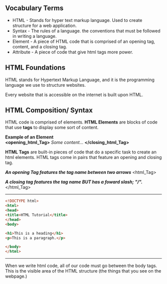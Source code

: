 ## Vocabulary Terms
- HTML - Stands for hyper text markup language. Used to create structure for a web application. 
- Syntax - The rules of a language. the conventions that must be followed in writing a language.  
- Element - A piece of HTML code that is comprised of an opening tag, content, and a closing tag.
- Attribute - A piece of code that give html tags more power. 

## HTML Foundations 

HTML stands for Hypertext Markup Language, and it is the programming language we use
to structure websites.

Every website that is accessible on the internet 
is built upon HTML.


## HTML Composition/ Syntax
HTML code is comprised of elements. <b>HTML Elements</b> are 
blocks of code that use <b>tags</b> to display some sort of content. 

<b>Example of an Element</b>
<br/>
<b><opening_html_Tag></b> <i>Some content...</i> <b></closing_html_Tag></b> 

<b>HTML Tags</b> are built-in pieces of code that do a specific 
task to create an html elements. HTML tags come in pairs 
that feature an opening and closing tag.

<i><b>An opening Tag features the tag name between two arrows</b></i> 
<html_Tag> 

<i><b>A closing tag features the tag name BUT has a foward slash; "/".</b></i> 
</html_Tag>

---
```html
<!DOCTYPE html>
<html>
<head>
<title>HTML Tutorial</title>
</head>
<body>

<h1>This is a heading</h1>
<p>This is a paragraph.</p>

</body>
</html>
```
---
 When we write html code, all of our code must go between the body tags.
 This is the visible area of the HTML structure (the things that you
 see on the webpage.)